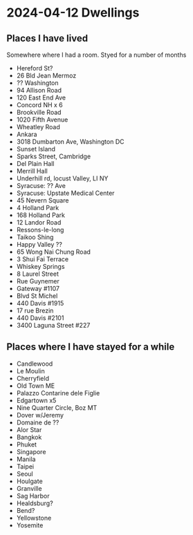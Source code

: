 # 2024-04-12 Dwellings

## Places I have lived

Somewhere where I had a room. Styed for a number of months

* Hereford St?
* 26 Bld Jean Mermoz
* ?? Washington
* 94 Allison Road
* 120 East End Ave
* Concord NH x 6
* Brookville Road
* 1020 Fifth Avenue
* Wheatley Road
* Ankara
* 3018 Dumbarton Ave, Washington DC
* Sunset Island
* Sparks Street, Cambridge
* Del Plain Hall
* Merrill Hall
* Underhill rd, locust Valley, LI NY
* Syracuse: ??  Ave
* Syracuse: Upstate Medical Center
* 45 Nevern Square
* 4 Holland Park
* 168 Holland Park
* 12 Landor Road
* Ressons-le-long
* Taikoo Shing
* Happy Valley ??
* 65 Wong Nai Chung Road
* 3 Shui Fai Terrace
* Whiskey Springs
* 8 Laurel Street
* Rue Guynemer
* Gateway #1107
* Blvd St Michel
* 440 Davis #1915
* 17 rue Brezin
* 440 Davis #2101
* 3400 Laguna Street #227

## Places where I have stayed for a while

* Candlewood
* Le Moulin
* Cherryfield
* Old Town ME
* Palazzo Contarine dele Figlie
* Edgartown x5
* Nine Quarter Circle, Boz MT
* Dover w/Jeremy
* Domaine de ??
* Alor Star
* Bangkok
* Phuket
* Singapore
* Manila
* Taipei
* Seoul
* Houlgate
* Granville
* Sag Harbor
* Healdsburg?
* Bend?
* Yellowstone
* Yosemite
